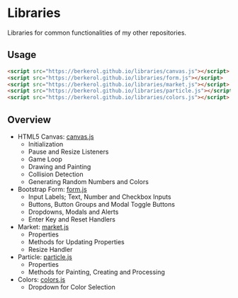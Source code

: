 # Libraries

Libraries for common functionalities of my other repositories.

## Usage

```html
<script src="https://berkerol.github.io/libraries/canvas.js"></script>
<script src="https://berkerol.github.io/libraries/form.js"></script>
<script src="https://berkerol.github.io/libraries/market.js"></script>
<script src="https://berkerol.github.io/libraries/particle.js"></script>
<script src="https://berkerol.github.io/libraries/colors.js"></script>
```

## Overview

* HTML5 Canvas: [canvas.js](canvas.js)
  * Initialization
  * Pause and Resize Listeners
  * Game Loop
  * Drawing and Painting
  * Collision Detection
  * Generating Random Numbers and Colors
* Bootstrap Form: [form.js](form.js)
  * Input Labels; Text, Number and Checkbox Inputs
  * Buttons, Button Groups and Modal Toggle Buttons
  * Dropdowns, Modals and Alerts
  * Enter Key and Reset Handlers
* Market: [market.js](market.js)
  * Properties
  * Methods for Updating Properties
  * Resize Handler
* Particle: [particle.js](particle.js)
  * Properties
  * Methods for Painting, Creating and Processing
* Colors: [colors.js](colors.js)
  * Dropdown for Color Selection
